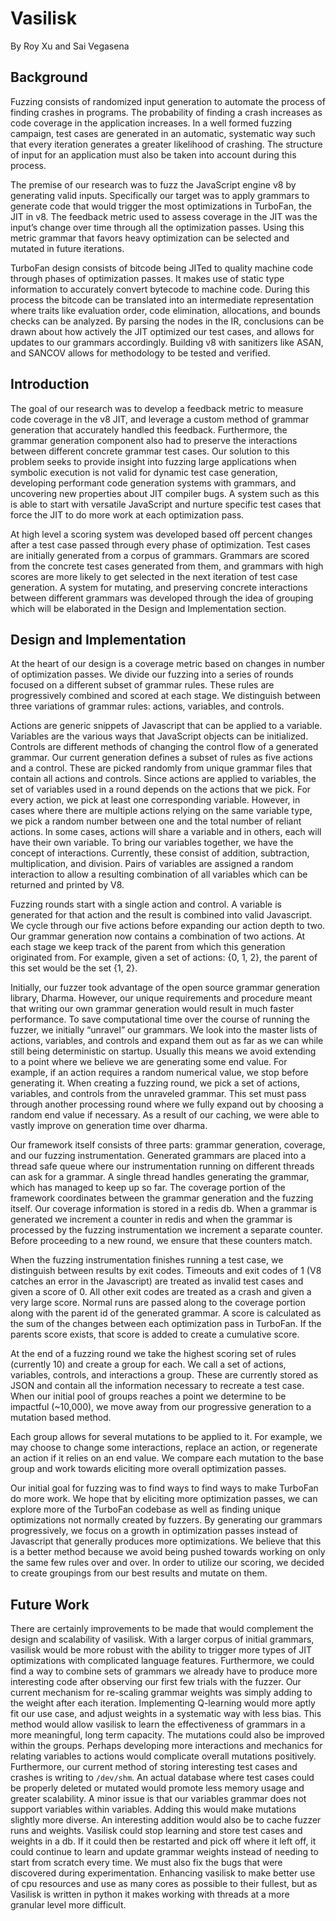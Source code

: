 # Vasilisk

By Roy Xu and Sai Vegasena


## Background

Fuzzing consists of randomized input generation to automate the process of finding crashes in programs. The probability of finding a crash increases as code coverage in the application increases. In a well formed fuzzing campaign, test cases are generated in an automatic, systematic way such that every iteration generates a greater likelihood of crashing. The structure of input for an application must also be taken into account during this process.

The premise of our research was to fuzz the JavaScript engine v8 by generating valid inputs. Specifically our target was to apply grammars to generate code that would trigger the most optimizations in TurboFan, the JIT in v8. The feedback metric used to assess coverage in the JIT was the input’s change over time through all the optimization passes. Using this metric grammar that favors heavy optimization can be selected and mutated in future iterations.

TurboFan design consists of bitcode being JITed to quality machine code through phases of optimization passes. It makes use of static type information to accurately convert bytecode to machine code. During this process the bitcode can be translated into an intermediate representation where traits like evaluation order, code elimination, allocations, and bounds checks can be analyzed. By parsing the nodes in the IR, conclusions can be drawn about how actively the JIT optimized our test cases, and allows for updates to our grammars accordingly. Building v8 with sanitizers like ASAN, and SANCOV allows for methodology to be tested and verified.

## Introduction

The goal of our research was to develop a feedback metric to measure code coverage in the v8 JIT, and leverage a custom method of grammar generation that accurately handled this feedback. Furthermore, the grammar generation component also had to preserve the interactions between different concrete grammar test cases. Our solution to this problem seeks to provide insight into fuzzing large applications when symbolic execution is not valid for dynamic test case generation, developing performant code generation systems with grammars, and uncovering new properties about JIT compiler bugs. A system such as this is able to start with versatile JavaScript and nurture specific test cases that force the JIT to do more work at each optimization pass.

At high level a scoring system was developed based off percent changes after a test case passed through every phase of optimization. Test cases are initially generated from a corpus of grammars. Grammars are scored from the concrete test cases generated from them, and grammars with high scores are more likely to get selected in the next iteration of test case generation. A system for mutating, and preserving concrete interactions between different grammars was developed through the idea of grouping which will be elaborated in the Design and Implementation section.

## Design and Implementation

At the heart of our design is a coverage metric based on changes in number of optimization passes. We divide our fuzzing into a series of rounds focused on a different subset of grammar rules. These rules are progressively combined and scored at each stage. We distinguish between three variations of grammar rules: actions, variables, and controls.

Actions are generic snippets of Javascript that can be applied to a variable. Variables are the various ways that JavaScript objects can be initialized. Controls are different methods of changing the control flow of a generated grammar. Our current generation defines a subset of rules as five actions and a control. These are picked randomly from unique grammar files that contain all actions and controls. Since actions are applied to variables, the set of variables used in a round depends on the actions that we pick. For every action, we pick at least one corresponding variable. However, in cases where there are multiple actions relying on the same variable type, we pick a random number between one and the total number of reliant actions. In some cases, actions will share a variable and in others, each will have their own variable. To bring our variables together, we have the concept of interactions. Currently, these consist of addition, subtraction, multiplication, and division. Pairs of variables are assigned a random interaction to allow a resulting combination of all variables which can be returned and printed by V8.

Fuzzing rounds start with a single action and control. A variable is generated for that action and the result is combined into valid Javascript. We cycle through our five actions before expanding our action depth to two. Our grammar generation now contains a combination of two actions. At each stage we keep track of the parent from which this generation originated from. For example, given a set of actions: {0, 1, 2}, the parent of this set would be the set {1, 2}.

Initially, our fuzzer took advantage of the open source grammar generation library, Dharma. However, our unique requirements and procedure meant that writing our own grammar generation would result in much faster performance. To save computational time over the course of running the fuzzer, we initially “unravel” our grammars. We look into the master lists of actions, variables, and controls and expand them out as far as we can while still being deterministic on startup. Usually this means we avoid extending to a point where we believe we are generating some end value. For example, if an action requires a random numerical value, we stop before generating it. When creating a fuzzing round, we pick a set of actions, variables, and controls from the unraveled grammar. This set must pass through another processing round where we fully expand out by choosing a random end value if necessary.
As a result of our caching, we were able to vastly improve on generation time over dharma.

Our framework itself consists of three parts: grammar generation, coverage, and our fuzzing instrumentation. Generated grammars are placed into a thread safe queue where our instrumentation running on different threads can ask for a grammar. A single thread handles generating the grammar, which has managed to keep up so far. The coverage portion of the framework coordinates between the grammar generation and the fuzzing itself. Our coverage information is stored in a redis db. When a grammar is generated we increment a counter in redis and when the grammar is processed by the fuzzing instrumentation we increment a separate counter. Before proceeding to a new round, we ensure that these counters match.

When the fuzzing instrumentation finishes running a test case, we distinguish between results by exit codes. Timeouts and exit codes of 1 (V8 catches an error in the Javascript) are treated as invalid test cases and given a score of 0. All other exit codes are treated as a crash and given a very large score. Normal runs are passed along to the coverage portion along with the parent id of the generated grammar. A score is calculated as the sum of the changes between each optimization pass in TurboFan. If the parents score exists, that score is added to create a cumulative score.

At the end of a fuzzing round we take the highest scoring set of rules (currently 10) and create a group for each. We call a set of actions, variables, controls, and interactions a group. These are currently stored as JSON and contain all the information necessary to recreate a test case. When our initial pool of groups reaches a point we determine to be impactful (~10,000), we move away from our progressive generation to a mutation based method.

Each group allows for several mutations to be applied to it. For example, we may choose to change some interactions, replace an action, or regenerate an action if it relies on an end value. We compare each mutation to the base group and work towards eliciting more overall optimization passes.

Our initial goal for fuzzing was to find ways to find ways to make TurboFan do more work. We hope that by eliciting more optimization passes, we can explore more of the TurboFan codebase as well as finding unique optimizations not normally created by fuzzers. By generating our grammars progressively, we focus on a growth in optimization passes instead of Javascript that generally produces more optimizations. We believe that this is a better method because we avoid being pushed towards working on only the same few rules over and over. In order to utilize our scoring, we decided to create groupings from our best results and mutate on them.

## Future Work

There are certainly improvements to be made that would complement the design and scalability of vasilisk. With a larger corpus of initial grammars, vasilisk would be more robust with the ability to trigger more types of JIT optimizations with complicated language features. Furthermore, we could find a way to combine sets of grammars we already have to produce more interesting code after observing our first few trials with the fuzzer. Our current mechanism for re-scaling grammar weights was simply adding to the weight after each iteration. Implementing Q-learning would more aptly fit our use case, and adjust weights in a systematic way with less bias. This method would allow vasilisk to learn the effectiveness of grammars in a more meaningful, long term capacity. The mutations could also be improved within the groups. Perhaps developing more interactions and mechanics for relating variables to actions would complicate overall mutations positively. Furthermore, our current method of storing interesting test cases and crashes is writing to `/dev/shm`. An actual database where test cases could be properly deleted or mutated would promote less memory usage and greater scalability. A minor issue is that our variables grammar does not support variables within variables. Adding this would make mutations slightly more diverse. An interesting addition would also be to cache fuzzer runs and weights. Vasilisk could stop learning and store test cases and weights in a db. If it could then be restarted and pick off where it left off, it could continue to learn and update grammar weights instead of needing to start from scratch every time. We must also fix the bugs that were discovered during experimentation. Enhancing vasilisk to make better use of cpu resources and use as many cores as possible to their fullest, but as Vasilisk is written in python it makes working with threads at a more granular level more difficult.
